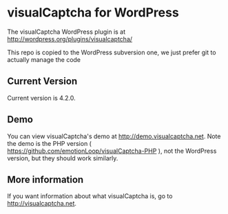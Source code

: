 # visualCaptcha for WordPress

The visualCaptcha WordPress plugin is at http://wordpress.org/plugins/visualcaptcha/

This repo is copied to the WordPress subversion one, we just prefer git to actually manage the code

## Current Version

Current version is 4.2.0.

## Demo

You can view visualCaptcha's demo at http://demo.visualcaptcha.net. Note the demo is the PHP version ( https://github.com/emotionLoop/visualCaptcha-PHP ), not the WordPress version, but they should work similarly.

## More information

If you want information about what visualCaptcha is, go to http://visualcaptcha.net.